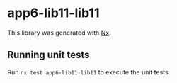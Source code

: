 # app6-lib11-lib11

This library was generated with [Nx](https://nx.dev).

## Running unit tests

Run `nx test app6-lib11-lib11` to execute the unit tests.
